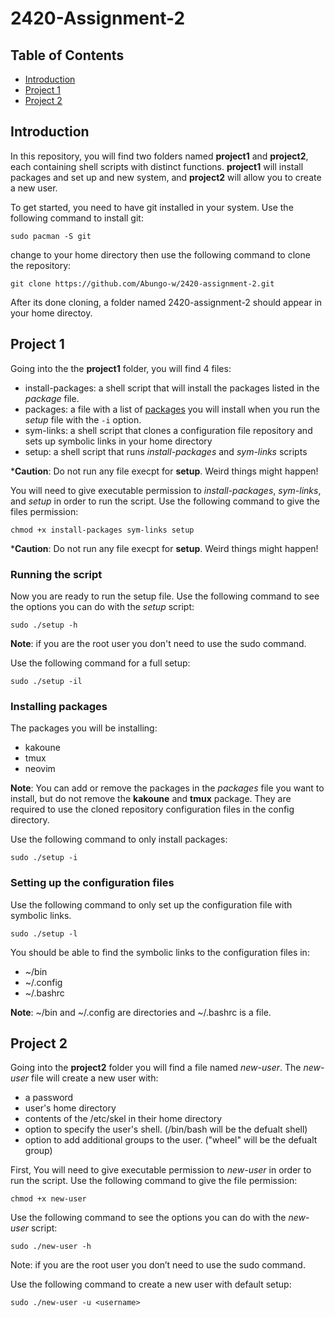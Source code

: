 # 2420-Assignment-2
## Table of Contents
- [Introduction](#introduction)
- [Project 1](#project-1)
- [Project 2](#project-2)

## Introduction
In this repository, you will find two folders named **project1** and **project2**, each containing shell scripts with distinct functions. **project1** will install packages and set up and new system, and **project2** will allow you to create a new user.

To get started, you need to have git installed in your system.
Use the following command to install git:
```
sudo pacman -S git
```
change to your home directory then use the following command to clone the repository:
```
git clone https://github.com/Abungo-w/2420-assignment-2.git
```
After its done cloning, a folder named 2420-assignment-2 should appear in your home directoy. 

## Project 1
Going into the the **project1** folder, you will find 4 files:
- install-packages: a shell script that will install the packages listed in the _package_ file.
- packages: a file with a list of [packages](#installing-packages) you will install when you run the _setup_ file with the `-i` option.
- sym-links: a shell script that clones a configuration file repository and sets up symbolic links in your home directory
- setup: a shell script that runs _install-packages_ and _sym-links_ scripts

***Caution**: Do not run any file execpt for **setup**. Weird things might happen!

You will need to give executable permission to _install-packages_, _sym-links_, and
_setup_ in order to run the script.
Use the following command to give the files permission:
```
chmod +x install-packages sym-links setup
```
***Caution**: Do not run any file execpt for **setup**. Weird things might happen!

### Running the script
Now you are ready to run the setup file. Use the following command to see the options you can do with the _setup_ script:
```
sudo ./setup -h
```
**Note**: if you are the root user you don't need to use the sudo command.

Use the following command for a full setup:
```
sudo ./setup -il
```

### Installing packages
The packages you will be installing:
- kakoune
- tmux
- neovim

**Note**: You can add or remove the packages in the _packages_ file you want to install, but do not remove the **kakoune** and **tmux** package. They are required to use the cloned repository configuration files in the config directory.

Use the following command to only install packages:
```
sudo ./setup -i
``` 

### Setting up the configuration files
Use the following command to only set up the configuration file with symbolic links.
```
sudo ./setup -l
```
You should be able to find the symbolic links to the configuration files in:
- ~/bin
- ~/.config
- ~/.bashrc

**Note**: ~/bin and ~/.config are directories and ~/.bashrc is a file.

## Project 2
Going into the **project2** folder you will find a file named _new-user_.
The _new-user_ file will create a new user with:
- a password
- user's home directory
- contents of the  /etc/skel in their home directory
- option to specify the user's shell.  (/bin/bash will be the defualt shell)
- option to add additional groups to the user. ("wheel" will be the defualt group)

First, You will need to give executable permission to _new-user_ in order to run the script.
Use the following command to give the file permission:
```
chmod +x new-user
```
Use the following command to see the options you can do with the _new-user_ script:
```
sudo ./new-user -h
```
Note: if you are the root user you don’t need to use the sudo command.

Use the following command to create a new user with default setup:
```
sudo ./new-user -u <username>
```
